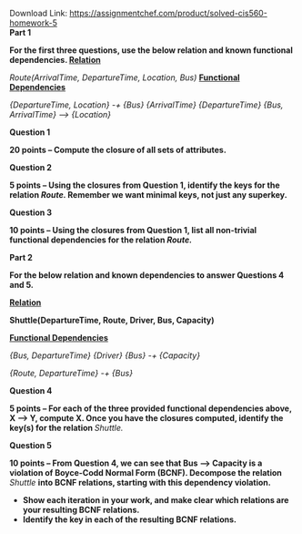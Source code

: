 Download Link: https://assignmentchef.com/product/solved-cis560-homework-5
<br>
<strong>Part 1</strong>

<strong>For the first three questions, use the below relation and known functional dependencies. </strong><strong><u>Relation </u></strong>

<em>Route(ArrivalTime, DepartureTime, Location, Bus) </em><strong><u>Functional Dependencies </u></strong>

<em>{DepartureTime, Location} -+ </em><em>{Bus} {ArrivalTime} {DepartureTime} {Bus, ArrivalTime} —&gt; {Location}</em>

<strong>Question 1</strong>

<strong>20 points – Compute the closure of all sets of attributes.</strong>

<strong>Question 2</strong>

<strong>5 points – Using the closures from Question 1, identify the keys for the relation <em>Route. </em>Remember we want minimal keys, not just any superkey.</strong>

<strong>Question 3</strong>

<strong>10 points – Using the closures from Question 1, list all non-trivial functional dependencies for the relation <em>Route.</em></strong>

<strong>Part 2</strong>

<strong>For the below relation and known dependencies to answer Questions 4 and 5.</strong>

<strong><u>Relation </u></strong>

<strong>Shuttle(DepartureTime, Route, Driver, Bus, Capacity)</strong>

<strong><u>Functional Dependencies </u></strong>

<em>{Bus, DepartureTime} {Driver} </em><em>{Bus} -+ {Capacity}</em>

<em>{Route, DepartureTime} -+ {Bus}</em>

<strong>Question 4</strong>

<strong>5 points – </strong><strong>For each of the three provided functional dependencies above, X —&gt; Y, compute X. Once you have the closures computed, identify the key(s) for the relation </strong><em>Shuttle.</em>

<strong>Question 5</strong>

<strong>10 points – </strong><strong>From Question 4, we can see that </strong><strong>Bus —&gt; Capacity </strong><strong>is a violation of Boyce-Codd Normal Form (BCNF). Decompose the relation </strong><em>Shuttle </em><strong>into BCNF relations, starting with this dependency violation.</strong>

<ul>

 <li><strong>Show each iteration in your work, and make clear which relations are your resulting BCNF relations.</strong></li>

 <li><strong>Identify the key in each of the resulting BCNF relations.</strong></li>

</ul>


